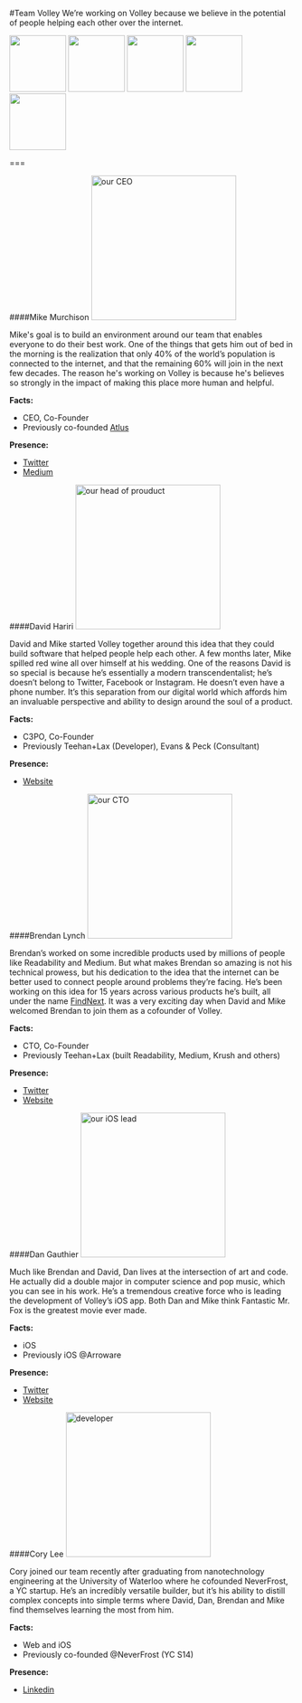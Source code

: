 #Team Volley
We’re working on Volley because we believe in the potential of people helping each other over the internet. 

<a href="#mike-murchison"><img src="http://i.imgur.com/gHjEVeD.jpg" width="100px"></a>
<a href="#david-hariri"><img src="http://i.imgur.com/2UlN7LS.jpg" width="100px"></a>
<a href="#brendan-lynch"><img src="http://i.imgur.com/ja4lCRK.jpg" width="100px"></a>
<a href="#dan-gauthier"><img src="http://i.imgur.com/75l2KTI.jpg" width="100px"></a>
<a href="#cory-lee"><img src="http://i.imgur.com/DXhy37C.jpg" width="100px"></a>

===

####Mike Murchison
<a href="#mike-murchison"><img src="http://i.imgur.com/gHjEVeD.jpg" width="256px" alt="our CEO"></a>

Mike's goal is to build an environment around our team that enables everyone to do their best work. One of the things that gets him out of bed in the morning is the realization that only 40% of the world’s population is connected to the internet, and that the remaining 60% will join in the next few decades. The reason he's working on Volley is because he's believes so strongly in the impact of making this place more human and helpful.

**Facts:**
- CEO, Co-Founder
- Previously co-founded [Atlus](http://crunchbase.com/organization/atlus-inc)

**Presence:**
- [Twitter](https://twitter.com/mimurchison "Mike's Twitter")
- [Medium](https://medium.com/@mimurchison "Mike's Medium")

####David Hariri
<a href="#david-hariri"><img src="http://i.imgur.com/2UlN7LS.jpg" width="256px" alt="our head of prouduct"></a>

David and Mike started Volley together around this idea that they could build software that helped people help each other. A few months later, Mike spilled red wine all over himself at his wedding. One of the reasons David is so special is because he’s essentially a modern transcendentalist; he’s doesn’t belong to Twitter, Facebook or Instagram. He doesn’t even have a phone number. It’s this separation from our digital world which affords him an invaluable perspective and ability to design around the soul of a product.

**Facts:**
- C3PO, Co-Founder
- Previously Teehan+Lax (Developer), Evans & Peck (Consultant)

**Presence:**
- [Website](http://dhariri.com "David's Site")

####Brendan Lynch
<a href="#brendan-lynch"><img src="http://i.imgur.com/ja4lCRK.jpg" width="256" alt="our CTO"></a>

Brendan’s worked on some incredible products used by millions of people like Readability and Medium. But what makes Brendan so amazing is not his technical prowess, but his dedication to the idea that the internet can be better used to connect people around problems they’re facing. He’s been working on this idea for 15 years across various products he’s built, all under the name [FindNext](http://brendanlynch.com/text/volley). It was a very exciting day when David and Mike welcomed Brendan to join them as a cofounder of Volley.

**Facts:**
- CTO, Co-Founder
- Previously Teehan+Lax (built Readability, Medium, Krush and others)

**Presence:**
- [Twitter](https://twitter.com/brendanlynch "Brendan's Twitter")
- [Website](http://brendanlynch.com "Brendan's Site")

####Dan Gauthier
<a href="#dan-gauthier"><img src="http://i.imgur.com/75l2KTI.jpg" width="256px" alt="our iOS lead"></a>

Much like Brendan and David, Dan lives at the intersection of art and code. He actually did a double major in computer science and pop music, which you can see in his work. He’s a tremendous creative force who is leading the development of Volley’s iOS app. Both Dan and Mike think Fantastic Mr. Fox is the greatest movie ever made.

**Facts:**
- iOS 
- Previously iOS @Arroware

**Presence:**
- [Twitter](https://twitter.com/Cowfaboo "Dan's Twitter")
- [Website](http://www.twigrunner.com/ "Dan's Site")

####Cory Lee
<a href="#cory-lee"><img src="http://i.imgur.com/DXhy37C.jpg" width="256" alt="developer"></a>

Cory joined our team recently after graduating from nanotechnology engineering at the University of Waterloo where he cofounded NeverFrost, a YC startup. He’s an incredibly versatile builder, but it’s his ability to distill complex concepts into simple terms where David, Dan, Brendan and Mike find themselves learning the most from him.

**Facts:**
- Web and iOS 
- Previously co-founded @NeverFrost (YC S14)

**Presence:**
- [Linkedin](https://www.linkedin.com/profile/view?id=96314473&authType=NAME_SEARCH&authToken=kAgg&locale=en_US&trk=tyah&trkInfo=clickedVertical%3Amynetwork%2Cidx%3A1-1-1%2CtarId%3A1434382385746%2Ctas%3Acory%20 "Cory's Linkedin")

